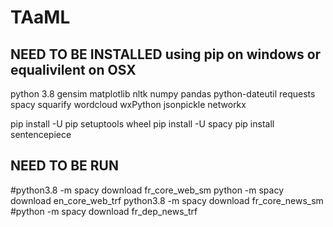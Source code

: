 # TAaML

## NEED TO BE INSTALLED using pip on windows or equalivilent on OSX
python 3.8
gensim
matplotlib
nltk
numpy
pandas
python-dateutil
requests
spacy
squarify
wordcloud
wxPython
jsonpickle
networkx

pip install -U pip setuptools wheel
pip install -U spacy
pip install sentencepiece

## NEED TO BE RUN
#python3.8 -m spacy download fr_core_web_sm
python -m spacy download en_core_web_trf
python3.8 -m spacy download fr_core_news_sm
#python -m spacy download fr_dep_news_trf
